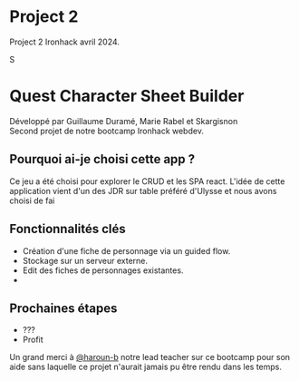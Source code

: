 # Project 2

Project 2 Ironhack avril 2024.

S

# Quest Character Sheet Builder

Développé par Guillaume Duramé, Marie Rabel et Skargisnon <br>
Second projet de notre bootcamp Ironhack webdev.

## Pourquoi ai-je choisi cette app ?

Ce jeu a été choisi pour explorer le CRUD et les SPA react. 
L'idée de cette application vient d'un des JDR sur table préféré d'Ulysse et nous avons choisi de fai

## Fonctionnalités clés

- Création d'une fiche de personnage via un guided flow.
- Stockage sur un serveur externe. 
- Edit des fiches de personnages existantes.
- 
## Prochaines étapes
- ???
- Profit

Un grand merci à [@haroun-b](https://github.com/haroun-b) notre lead teacher sur ce bootcamp pour son aide sans laquelle ce projet n'aurait jamais pu être rendu dans les temps. 
